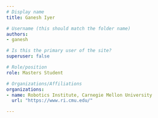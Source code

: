 ```yaml
---
# Display name
title: Ganesh Iyer

# Username (this should match the folder name)
authors:
- ganesh

# Is this the primary user of the site?
superuser: false

# Role/position
role: Masters Student

# Organizations/Affiliations
organizations:
- name: Robotics Institute, Carnegie Mellon University
  url: "https://www.ri.cmu.edu/"

---
```

